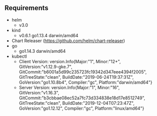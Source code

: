 ## Requirements
- helm 
    - v3.0
- kind 
    - v0.6.1 go1.13.4 darwin/amd64
- Chart Releaser (https://github.com/helm/chart-releaser)
- go
    - go1.14.3 darwin/amd64
- kubectl 
  - Client Version: version.Info{Major:"1", Minor:"12+", GitVersion:"v1.12.9-gke.7", GitCommit:"b6001a5d99c235723fc19342d347eee4394f2005", GitTreeState:"clean", BuildDate:"2019-06-24T19:37:31Z", GoVersion:"go1.10.8b4", Compiler:"gc", Platform:"darwin/amd64"}
  - Server Version: version.Info{Major:"1", Minor:"16", GitVersion:"v1.16.3", GitCommit:"b3cbbae08ec52a7fc73d334838e18d17e8512749", GitTreeState:"clean", BuildDate:"2019-12-04T07:23:47Z", GoVersion:"go1.12.12", Compiler:"gc", Platform:"linux/amd64"}